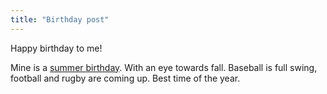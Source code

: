 ```yaml
---
title: "Birthday post"
---
```


Happy birthday to me!

Mine is a [summer birthday](/2024/08/summer/).
With an eye towards fall. 
Baseball is full swing, football and rugby are coming up. 
Best time of the year. 
